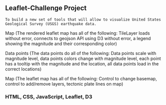 ## Leaflet-Challenge Project

    To build a new set of tools that will allow to visualize United States Geological Survey (USGS) earthquake data. 


Map (The rendered leaflet map has all of
the following: TileLayer loads without error, connects to geojson API using D3 without error, a legend showing the magnitude and their corresponding color)

Data points (The data points do all of the
following: Data points scale with magnitude level, data points colors change with magnitude level, each point has a tooltip with the magnitude and the location, all data points load in the correct locations)

Map (The leaflet map has all of the following: Control to change basemap, control to add/remove layers, tectonic plate lines on map)

### HTML, CSS, JavaScript, Leaflet, D3



